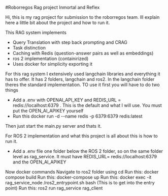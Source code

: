 #Roborregos Rag project Inmortal and Reflex

Hi, this is my rag project for submission to the roborregos team. Ill explain here a little bit about the project and how to run it.

This RAG system implements
- Query Translation with step back prompting and CRAG
- Task distinction
- Caching with Redis (question-answer pairs as well as embeddings)
- ros 2 implementation (containirized)
- Uses docker for simplicity exporting it

For this rag system I extensively used langchain libraries and everything it has to offer. It has 2 folders, langchain and ros2. In the langchain folder theres the standard implementation.
TO use it first you will have to do two things
- Add a .env with OPENAI_API_KEY and REDIS_URL = redis://localhost:6379 . This is the default and what I will use. You must put the OPEN_AI_APIKEY yourself
- Run this   docker run -d --name redis -p 6379:6379 redis:latest

Then just start the main.py server and thats it.

For ROS 2 implementation and what this project is all about this is how to run it.
- Add a .env file one folder below the ROS 2 folder, so on the same folder level as rag_service. It must have REDIS_URL= redis://localhost:6379 and the OPEN_AI_APIKEY

Now docker commands
Navigate to ros2 folder using cd
Run this: docker compose build
Run this: docker-compose up
Run this: docker exec -it rag_service_node /ros2_entrypoint.sh bash (This is to get into the entry point)
Run this: ros2 run rag_service rag_client

